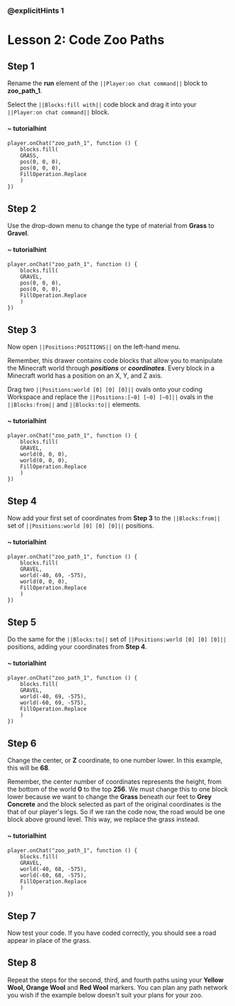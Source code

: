 ### @explicitHints 1

# Lesson 2: Code Zoo Paths 

## Step 1
Rename the **run** element of the ``||Player:on chat command||`` block to **zoo_path_1**. 

Select the ``||Blocks:fill with||`` code block and drag it into your ``||Player:on chat command||`` block. 

#### ~ tutorialhint
``` blocks
player.onChat("zoo_path_1", function () {
    blocks.fill(
    GRASS,
    pos(0, 0, 0),
    pos(0, 0, 0),
    FillOperation.Replace
    )
})
```

## Step 2
Use the drop-down menu to change the type of material from **Grass** to **Gravel**. 

#### ~ tutorialhint
``` blocks
player.onChat("zoo_path_1", function () {
    blocks.fill(
    GRAVEL,
    pos(0, 0, 0),
    pos(0, 0, 0),
    FillOperation.Replace
    )
})
```

## Step 3
Now open ``||Positions:POSITIONS||`` on the left-hand menu. 

Remember, this drawer contains code blocks that allow you to manipulate the Minecraft world through ***positions*** or ***coordinates***. Every block in a Minecraft world has a position on an X, Y, and Z axis. 

Drag two ``||Positions:world [0] [0] [0]||`` ovals onto your coding Workspace and replace the ``||Positions:[~0] [~0] [~0]||`` ovals in the ``||Blocks:from||`` and ``||Blocks:to||`` elements. 

#### ~ tutorialhint
``` blocks
player.onChat("zoo_path_1", function () {
    blocks.fill(
    GRAVEL,
    world(0, 0, 0),
    world(0, 0, 0),
    FillOperation.Replace
    )
})
```

## Step 4
Now add your first set of coordinates from **Step 3** to the ``||Blocks:from||`` set of ``||Positions:world [0] [0] [0]||`` positions. 

#### ~ tutorialhint
``` blocks
player.onChat("zoo_path_1", function () {
    blocks.fill(
    GRAVEL,
    world(-40, 69, -575),
    world(0, 0, 0),
    FillOperation.Replace
    )
})
```

## Step 5
Do the same for the ``||Blocks:to||`` set of ``||Positions:world [0] [0] [0]||`` positions, adding your coordinates from **Step 4**. 

#### ~ tutorialhint
``` blocks
player.onChat("zoo_path_1", function () {
    blocks.fill(
    GRAVEL,
    world(-40, 69, -575),
    world(-60, 69, -575),
    FillOperation.Replace
    )
})
```

## Step 6
Change the center, or **Z** coordinate, to one number lower. In this example, this will be **68**.  

Remember, the center number of coordinates represents the height, from the bottom of the world **0** to the top **256**. We must change this to one block lower because we want to change the **Grass** beneath our feet to **Grey Concrete** and the block selected as part of the original coordinates is the that of our player's legs. So if we ran the code now, the road would be one block above ground level. This way, we replace the grass instead. 

#### ~ tutorialhint
``` blocks
player.onChat("zoo_path_1", function () {
    blocks.fill(
    GRAVEL,
    world(-40, 68, -575),
    world(-60, 68, -575),
    FillOperation.Replace
    )
})
```
## Step 7
Now test your code. If you have coded correctly, you should see a road appear in place of the grass.   

## Step 8
Repeat the steps for the second, third, and fourth paths using your **Yellow Wool, Orange Wool** and **Red Wool** markers. You can plan any path network you wish if the example below doesn't suit your plans for your zoo. 

